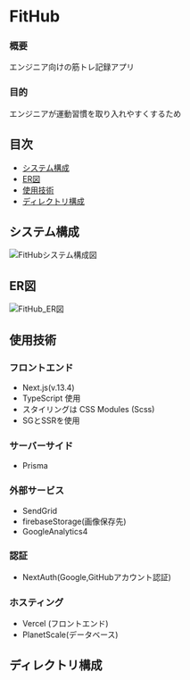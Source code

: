 # FitHub
### 概要
エンジニア向けの筋トレ記録アプリ

### 目的
エンジニアが運動習慣を取り入れやすくするため

## 目次
- [システム構成](#use-tech-1)
- [ER図](#use-tech-2)
- [使用技術](#use-tech-3)
- [ディレクトリ構成](#use-tech-4)

<h2 id="use-tech-1">システム構成</h2>

![FitHubシステム構成図](https://github.com/motokikonnno/fithub/assets/80935829/3ebed1df-703b-48fa-a96e-626bfe538e23)

<h2 id="use-tech-2">ER図</h2>

![FitHub_ER図](https://github.com/motokikonnno/fithub/assets/80935829/2af5048b-725f-4021-9799-7dc242e01cb4)

<h2 id="use-tech-3">使用技術</h2>

### フロントエンド

- Next.js(v.13.4)
- TypeScript 使用
- スタイリングは CSS Modules (Scss)
- SGとSSRを使用 

### サーバーサイド

- Prisma

### 外部サービス
- SendGrid
- firebaseStorage(画像保存先)
- GoogleAnalytics4

### 認証
- NextAuth(Google,GitHubアカウント認証)

### ホスティング

- Vercel (フロントエンド)
- PlanetScale(データベース)

<h2 id="use-tech-4">ディレクトリ構成</h2>
